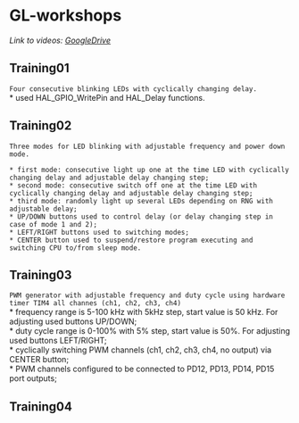 # GL-workshops  
*Link to videos: [GoogleDrive](https://drive.google.com/drive/folders/1N6_LGeXfZefZ2izT5ZKz3xPsAGWl0FHN?usp=sharing)*  

## **Training01**  
`Four consecutive blinking LEDs with cyclically changing delay.`  
	* used HAL_GPIO_WritePin and HAL_Delay functions.   
## **Training02**  
`Three modes for LED blinking with adjustable frequency and power down mode.`  
  
	* first mode: consecutive light up one at the time LED with cyclically changing delay and adjustable delay changing step;  
	* second mode: consecutive switch off one at the time LED with cyclically changing delay and adjustable delay changing step;  
	* third mode: randomly light up several LEDs depending on RNG with adjustable delay;  
	* UP/DOWN buttons used to control delay (or delay changing step in case of mode 1 and 2);  
	* LEFT/RIGHT buttons used to switching modes;  
	* CENTER button used to suspend/restore program executing and switching CPU to/from sleep mode.  
## **Training03**  
`PWM generator with adjustable frequency and duty cycle using hardware timer TIM4 all channes (ch1, ch2, ch3, ch4)`  
	* frequency range is 5-100 kHz with 5kHz step, start value is 50 kHz. For adjusting used buttons UP/DOWN;  
	* duty cycle range is 0-100% with 5% step, start value is 50%. For adjusting used buttons LEFT/RIGHT;  
	* cyclically switching PWM channels (ch1, ch2, ch3, ch4, no output) via CENTER button;  
	* PWM channels configured to be connected to PD12, PD13, PD14, PD15 port outputs;  
## **Training04**  





 
